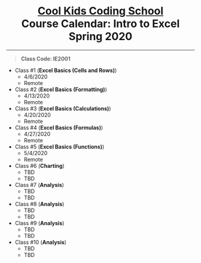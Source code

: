 # <center> [**Cool Kids Coding School**](http://www.coolkidscodingschool.com)<br>Course Calendar: **Intro to Excel**<br>  Spring 2020

---
> **Class Code: IE2001**

+ Class #1 (**Excel Basics (Cells and Rows)**)
  + 4/6/2020
  + Remote
+ Class #2 (**Excel Basics (Formatting)**)
  + 4/13/2020
  + Remote
+ Class #3 (**Excel Basics (Calculations)**)
  + 4/20/2020
  + Remote
+ Class #4 (**Excel Basics (Formulas)**)
  + 4/27/2020
  + Remote
+ Class #5 (**Excel Basics (Functions)**)
  + 5/4/2020
  + Remote
+ Class #6 (**Charting**)
  + TBD
  + TBD
+ Class #7 (**Analysis**)
  + TBD
  + TBD 
+ Class #8 (**Analysis**)
  + TBD
  + TBD
+ Class #9 (**Analysis**)
  + TBD
  + TBD
+ Class #10 (**Analysis**)
  + TBD
  + TBD
